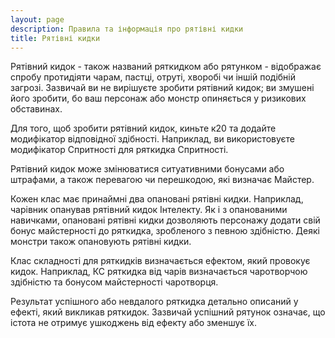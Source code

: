 ```yaml
---
layout: page
description: Правила та інформація про рятівні кидки
title: Рятівні кидки
---
```


Рятівний кидок - також названий ряткидком або рятунком - відображає спробу протидіяти чарам, пастці, отруті, хворобі чи іншій подібній загрозі. Зазвичай ви не вирішуєте зробити рятівний кидок; ви змушені його зробити, бо ваш персонаж або монстр опиняється у ризикових обставинах.

Для того, щоб зробити рятівний кидок, киньте к20 та додайте модифікатор відповідної здібності. Наприклад, ви використовуєте модифікатор Спритності для ряткидка Спритності.

Рятівний кидок може змінюватися ситуативними бонусами або штрафами, а також перевагою чи перешкодою, які визначає Майстер.

Кожен клас має принаймні два опановані рятівні кидки. Наприклад,  чарівник опанував рятівний кидок Інтелекту. Як і з опанованими навичками, опановані рятівні кидки дозволяють персонажу додати свій бонус майстерності до ряткидка, зробленого з певною здібністю. Деякі монстри також опановують рятівні кидки.

Клас складності для ряткидків визначається ефектом, який провокує кидок. Наприклад, КС ряткидка від чарів визначається чаротворчою здібністю та бонусом майстерності чаротворця.

Результат успішного або невдалого ряткидка детально описаний у ефекті, який викликав ряткидок. Зазвичай успішний рятунок означає, що істота не отримує ушкоджень від ефекту або зменшує їх.

